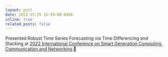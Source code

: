 ```yaml
---
layout: post
date: 2022-12-25 15:59:00-0400
inline: true
related_posts: false
---
```


Presented Robust Time Series Forecasting via Time Differencing and Stacking at [2022 International Conference on Smart Generation Computing, Communication and Networking ](https://ieeexplore.ieee.org/document/10083651)🥳
